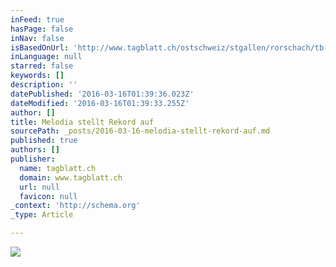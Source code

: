 ```yaml
---
inFeed: true
hasPage: false
inNav: false
isBasedOnUrl: 'http://www.tagblatt.ch/ostschweiz/stgallen/rorschach/tb-ot08/Melodia-stellt-Rekord-auf;art2889,1343622'
inLanguage: null
starred: false
keywords: []
description: ''
datePublished: '2016-03-16T01:39:36.023Z'
dateModified: '2016-03-16T01:39:33.255Z'
author: []
title: Melodia stellt Rekord auf
sourcePath: _posts/2016-03-16-melodia-stellt-rekord-auf.md
published: true
authors: []
publisher:
  name: tagblatt.ch
  domain: www.tagblatt.ch
  url: null
  favicon: null
_context: 'http://schema.org'
_type: Article

---
```

![](https://s3-us-west-2.amazonaws.com/the-grid-img/p/3d7096af3a0e339f6567667eb9a43a9f2eb395ea.jpg)